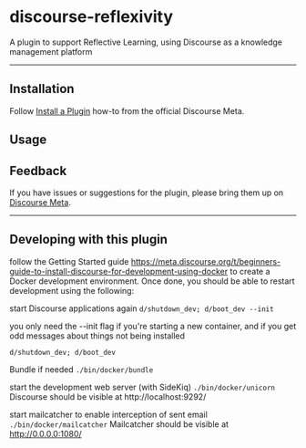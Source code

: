 # discourse-reflexivity
A plugin to support Reflective Learning, using Discourse as a knowledge management platform

------

## Installation
Follow [Install a Plugin](https://meta.discourse.org/t/install-a-plugin/19157)
how-to from the official Discourse Meta.

## Usage

## Feedback
If you have issues or suggestions for the plugin, please bring them up on
[Discourse Meta](https://meta.discourse.org).

------

## Developing with this plugin
follow the Getting Started guide https://meta.discourse.org/t/beginners-guide-to-install-discourse-for-development-using-docker to create a Docker development environment. Once done, you should be able to restart development using the following:

start Discourse applications again
`d/shutdown_dev; d/boot_dev --init`

you only need the --init flag if you're starting a new container, and if you get odd messages about things not being installed

`d/shutdown_dev; d/boot_dev`

Bundle if needed
`./bin/docker/bundle`

start the development web server (with SideKiq)
`./bin/docker/unicorn`
Discourse should be visible at
http://localhost:9292/

start mailcatcher to enable interception of sent email
`./bin/docker/mailcatcher`
Mailcatcher should be visible at
http://0.0.0.0:1080/
